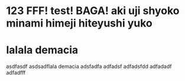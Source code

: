 # 123 FFF! test! BAGA! aki uji shyoko minami himeji hiteyushi yuko
# lalala demacia
asdfasdf
asdsadflala demacia
adsfadfa
adfadsf
adfadsfdd
adfadadf
adfadfff

